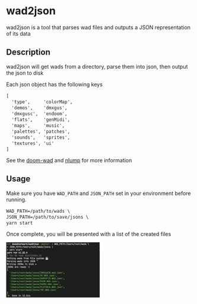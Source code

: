 # wad2json

wad2json is a tool that parses wad files and outputs a JSON representation of its data


## Description

wad2json will get wads from a directory, parse them into json, then output the json to disk

Each json object has the following keys
```
[
  'type',     'colorMap',
  'demos',    'dmxgus',
  'dmxgusc',  'endoom',
  'flats',    'genMidi',
  'maps',     'music',
  'palettes', 'patches',
  'sounds',   'sprites',
  'textures', 'ui'
]
```

See the [doom-wad](https://github.com/nrkn/doom-wad) and [nlump](https://github.com/nrkn/nlump) for more information

## Usage

Make sure you have `WAD_PATH` and `JSON_PATH` set in your environment before running.

```
WAD_PATH=/path/to/wads \
JSON_PATH=/path/to/save/jsons \
yarn start
```

Once complete, you will be presented with a list of the created files

<img src="https://github.com/doom2network/wad2json/blob/master/assets/screenshot-dark.png?raw=true" width='50%' alt="wad2json at work" />

